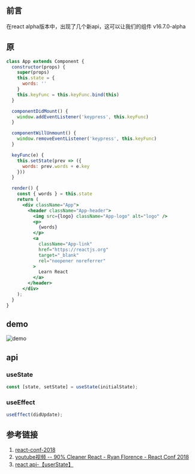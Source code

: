 ## 前言
在react alpha版本中，出现了几个新api，这可以让我们的组件 v16.7.0-alpha
## 原
```jsx
class App extends Component {
  constructor(props) {
    super(props)
    this.state = {
      words: ''
    }
    this.keyFunc = this.keyFunc.bind(this)
  }

  componentDidMount() {
    window.addEventListener('keypress', this.keyFunc)
  }

  componentWillUnmount() {
    window.removeEventListener('keypress', this.keyFunc)
  }

  keyFunc(e) {
    this.setState(prev => ({
      words: prev.words + e.key
    }))
  }

  render() {
    const { words } = this.state
    return (
      <div className="App">
        <header className="App-header">
          <img src={logo} className="App-logo" alt="logo" />
          <p>
            {words}
          </p>
          <a
            className="App-link"
            href="https://reactjs.org"
            target="_blank"
            rel="noopener noreferrer"
          >
            Learn React
          </a>
        </header>
      </div>
    );
  }
}
```
## demo
![demo](https://s1.ax1x.com/2018/10/31/iRRRO0.gif)
## api
### useState
```js
const [state, setState] = useState(initialState);
```
### useEffect
```js
useEffect(didUpdate);
```


## 参考链接
1. [react-conf-2018](https://github.com/ryanflorence/react-conf-2018)
2. [youtube视频 -- 90% Cleaner React - Ryan Florence - React Conf 2018](https://www.youtube.com/watch?v=wXLf18DsV-I)
3. [react api-【userState】](https://reactjs.org/docs/hooks-reference.html#usestate)